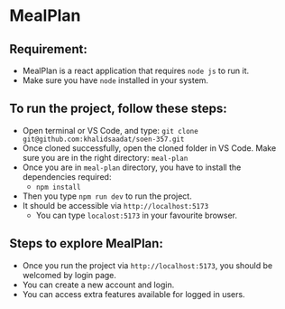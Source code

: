 # MealPlan

## Requirement:
- MealPlan is a react application that requires `node js` to run it.
- Make sure you have `node` installed in your system.

## To run the project, follow these steps:
- Open terminal or VS Code, and type: `git clone git@github.com:khalidsaadat/soen-357.git`
- Once cloned successfully, open the cloned folder in VS Code. Make sure you are in the right directory: `meal-plan`
- Once you are in `meal-plan` directory, you have to install the dependencies required:
  - `npm install`
- Then you type `npm run dev` to run the project. 
- It should be accessible via `http://localhost:5173`
  - You can type `localost:5173` in your favourite browser.
  
## Steps to explore MealPlan:
- Once you run the project via `http://localhost:5173`, you should be welcomed by login page. 
- You can create a new account and login.
- You can access extra features available for logged in users.

